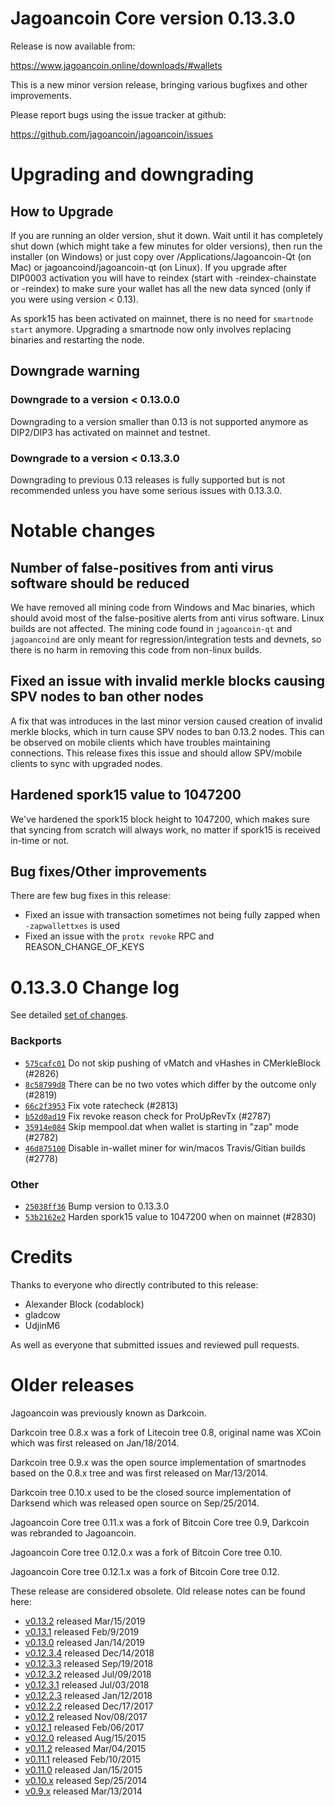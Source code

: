 Jagoancoin Core version 0.13.3.0
==========================

Release is now available from:

  <https://www.jagoancoin.online/downloads/#wallets>

This is a new minor version release, bringing various bugfixes and other improvements.

Please report bugs using the issue tracker at github:

  <https://github.com/jagoancoin/jagoancoin/issues>


Upgrading and downgrading
=========================

How to Upgrade
--------------

If you are running an older version, shut it down. Wait until it has completely
shut down (which might take a few minutes for older versions), then run the
installer (on Windows) or just copy over /Applications/Jagoancoin-Qt (on Mac) or
jagoancoind/jagoancoin-qt (on Linux). If you upgrade after DIP0003 activation you will
have to reindex (start with -reindex-chainstate or -reindex) to make sure
your wallet has all the new data synced (only if you were using version < 0.13).

As spork15 has been activated on mainnet, there is no need for `smartnode start`
anymore. Upgrading a smartnode now only involves replacing binaries and restarting
the node.

Downgrade warning
-----------------

### Downgrade to a version < 0.13.0.0

Downgrading to a version smaller than 0.13 is not supported anymore as DIP2/DIP3 has activated
on mainnet and testnet.

### Downgrade to a version < 0.13.3.0

Downgrading to previous 0.13 releases is fully supported but is not recommended unless you have some serious issues with 0.13.3.0.

Notable changes
===============

Number of false-positives from anti virus software should be reduced
--------------------------------------------------------------------
We have removed all mining code from Windows and Mac binaries, which should avoid most of the false-positive alerts
from anti virus software. Linux builds are not affected. The mining code found in `jagoancoin-qt` and `jagoancoind` are only meant
for regression/integration tests and devnets, so there is no harm in removing this code from non-linux builds.

Fixed an issue with invalid merkle blocks causing SPV nodes to ban other nodes
------------------------------------------------------------------------------
A fix that was introduces in the last minor version caused creation of invalid merkle blocks, which in turn cause SPV
nodes to ban 0.13.2 nodes. This can be observed on mobile clients which have troubles maintaining connections. This
release fixes this issue and should allow SPV/mobile clients to sync with upgraded nodes.

Hardened spork15 value to 1047200
---------------------------------
We've hardened the spork15 block height to 1047200, which makes sure that syncing from scratch will always work, no
matter if spork15 is received in-time or not.

Bug fixes/Other improvements
----------------------------
There are few bug fixes in this release:
- Fixed an issue with transaction sometimes not being fully zapped when `-zapwallettxes` is used
- Fixed an issue with the `protx revoke` RPC and REASON_CHANGE_OF_KEYS

 0.13.3.0 Change log
===================

See detailed [set of changes](https://github.com/jagoancoin/jagoancoin/compare/v0.13.2.0...jagoancoin:v0.13.3.0).

### Backports

- [`575cafc01`](https://github.com/jagoancoin/jagoancoin/commit/575cafc01) Do not skip pushing of vMatch and vHashes in CMerkleBlock (#2826)
- [`8c58799d8`](https://github.com/jagoancoin/jagoancoin/commit/8c58799d8) There can be no two votes which differ by the outcome only (#2819)
- [`66c2f3953`](https://github.com/jagoancoin/jagoancoin/commit/66c2f3953) Fix vote ratecheck (#2813)
- [`b52d0ad19`](https://github.com/jagoancoin/jagoancoin/commit/b52d0ad19) Fix revoke reason check for ProUpRevTx (#2787)
- [`35914e084`](https://github.com/jagoancoin/jagoancoin/commit/35914e084) Skip mempool.dat when wallet is starting in "zap" mode (#2782)
- [`46d875100`](https://github.com/jagoancoin/jagoancoin/commit/46d875100) Disable in-wallet miner for win/macos Travis/Gitian builds (#2778)

### Other

- [`25038ff36`](https://github.com/jagoancoin/jagoancoin/commit/25038ff36) Bump version to 0.13.3.0
- [`53b2162e2`](https://github.com/jagoancoin/jagoancoin/commit/53b2162e2) Harden spork15 value to 1047200 when on mainnet (#2830)

Credits
=======

Thanks to everyone who directly contributed to this release:

- Alexander Block (codablock)
- gladcow
- UdjinM6

As well as everyone that submitted issues and reviewed pull requests.

Older releases
==============

Jagoancoin was previously known as Darkcoin.

Darkcoin tree 0.8.x was a fork of Litecoin tree 0.8, original name was XCoin
which was first released on Jan/18/2014.

Darkcoin tree 0.9.x was the open source implementation of smartnodes based on
the 0.8.x tree and was first released on Mar/13/2014.

Darkcoin tree 0.10.x used to be the closed source implementation of Darksend
which was released open source on Sep/25/2014.

Jagoancoin Core tree 0.11.x was a fork of Bitcoin Core tree 0.9,
Darkcoin was rebranded to Jagoancoin.

Jagoancoin Core tree 0.12.0.x was a fork of Bitcoin Core tree 0.10.

Jagoancoin Core tree 0.12.1.x was a fork of Bitcoin Core tree 0.12.

These release are considered obsolete. Old release notes can be found here:

- [v0.13.2](https://github.com/jagoancoin/jagoancoin/blob/master/doc/release-notes/jagoancoin/release-notes-0.13.2.md) released Mar/15/2019
- [v0.13.1](https://github.com/jagoancoin/jagoancoin/blob/master/doc/release-notes/jagoancoin/release-notes-0.13.1.md) released Feb/9/2019
- [v0.13.0](https://github.com/jagoancoin/jagoancoin/blob/master/doc/release-notes/jagoancoin/release-notes-0.13.0.md) released Jan/14/2019
- [v0.12.3.4](https://github.com/jagoancoin/jagoancoin/blob/master/doc/release-notes/jagoancoin/release-notes-0.12.3.4.md) released Dec/14/2018
- [v0.12.3.3](https://github.com/jagoancoin/jagoancoin/blob/master/doc/release-notes/jagoancoin/release-notes-0.12.3.3.md) released Sep/19/2018
- [v0.12.3.2](https://github.com/jagoancoin/jagoancoin/blob/master/doc/release-notes/jagoancoin/release-notes-0.12.3.2.md) released Jul/09/2018
- [v0.12.3.1](https://github.com/jagoancoin/jagoancoin/blob/master/doc/release-notes/jagoancoin/release-notes-0.12.3.1.md) released Jul/03/2018
- [v0.12.2.3](https://github.com/jagoancoin/jagoancoin/blob/master/doc/release-notes/jagoancoin/release-notes-0.12.2.3.md) released Jan/12/2018
- [v0.12.2.2](https://github.com/jagoancoin/jagoancoin/blob/master/doc/release-notes/jagoancoin/release-notes-0.12.2.2.md) released Dec/17/2017
- [v0.12.2](https://github.com/jagoancoin/jagoancoin/blob/master/doc/release-notes/jagoancoin/release-notes-0.12.2.md) released Nov/08/2017
- [v0.12.1](https://github.com/jagoancoin/jagoancoin/blob/master/doc/release-notes/jagoancoin/release-notes-0.12.1.md) released Feb/06/2017
- [v0.12.0](https://github.com/jagoancoin/jagoancoin/blob/master/doc/release-notes/jagoancoin/release-notes-0.12.0.md) released Aug/15/2015
- [v0.11.2](https://github.com/jagoancoin/jagoancoin/blob/master/doc/release-notes/jagoancoin/release-notes-0.11.2.md) released Mar/04/2015
- [v0.11.1](https://github.com/jagoancoin/jagoancoin/blob/master/doc/release-notes/jagoancoin/release-notes-0.11.1.md) released Feb/10/2015
- [v0.11.0](https://github.com/jagoancoin/jagoancoin/blob/master/doc/release-notes/jagoancoin/release-notes-0.11.0.md) released Jan/15/2015
- [v0.10.x](https://github.com/jagoancoin/jagoancoin/blob/master/doc/release-notes/jagoancoin/release-notes-0.10.0.md) released Sep/25/2014
- [v0.9.x](https://github.com/jagoancoin/jagoancoin/blob/master/doc/release-notes/jagoancoin/release-notes-0.9.0.md) released Mar/13/2014

